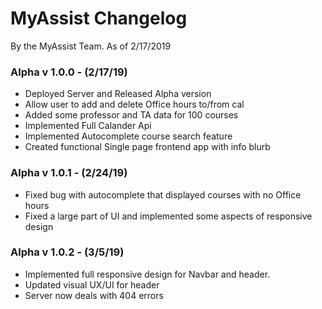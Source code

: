 # MyAssist Changelog
By the MyAssist Team. As of 2/17/2019
### Alpha v 1.0.0 - (2/17/19)
  - Deployed Server and Released Alpha version
  - Allow user to add and delete Office hours to/from cal
  - Added some professor and TA data for 100 courses
  - Implemented Full Calander Api
  - Implemented Autocomplete course search feature
  - Created functional Single page frontend app with info blurb
  
### Alpha v 1.0.1 - (2/24/19)
  - Fixed bug with autocomplete that displayed courses with no Office hours
  - Fixed a large part of UI and implemented some aspects of responsive design
  
### Alpha v 1.0.2 - (3/5/19)
  - Implemented full responsive design for Navbar and header.
  - Updated visual UX/UI for header
  - Server now deals with 404 errors